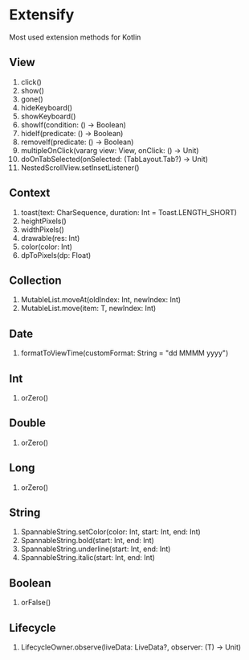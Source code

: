 # Extensify
Most used extension methods for Kotlin

## View

1. click()
2. show()
3. gone()
4. hideKeyboard()
5. showKeyboard()
6. showIf(condition: () -> Boolean)
7. hideIf(predicate: () -> Boolean)
8. removeIf(predicate: () -> Boolean)
9. multipleOnClick(vararg view: View, onClick: () -> Unit)
10. doOnTabSelected(onSelected: (TabLayout.Tab?) -> Unit)
11. NestedScrollView.setInsetListener()
## Context

1. toast(text: CharSequence, duration: Int = Toast.LENGTH_SHORT)
2. heightPixels()
3. widthPixels()
4. drawable(res: Int)
5. color(color: Int)
6. dpToPixels(dp: Float)

## Collection

1. MutableList.moveAt(oldIndex: Int, newIndex: Int)
2. MutableList.move(item: T, newIndex: Int)

## Date

1. formatToViewTime(customFormat: String = "dd MMMM yyyy")

## Int

1. orZero()

## Double

1. orZero()

## Long

1. orZero()

## String

1. SpannableString.setColor(color: Int, start: Int, end: Int)
2. SpannableString.bold(start: Int, end: Int)
3. SpannableString.underline(start: Int, end: Int)
4. SpannableString.italic(start: Int, end: Int)

## Boolean

1. orFalse()

## Lifecycle

1. LifecycleOwner.observe(liveData: LiveData<T>?, observer: (T) -> Unit)


